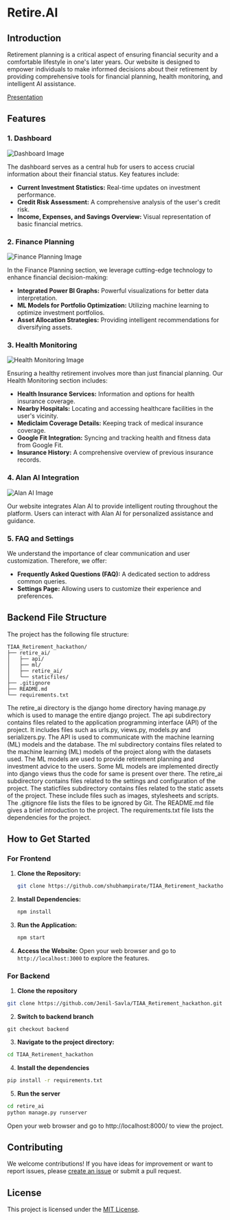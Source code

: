 # Retire.AI

## Introduction

Retirement planning is a critical aspect of ensuring financial security and a comfortable lifestyle in one's later years. Our website is designed to empower individuals to make informed decisions about their retirement by providing comprehensive tools for financial planning, health monitoring, and intelligent AI assistance.

[Presentation](https://www.canva.com/design/DAF0ii7NG1w/B36GNaAVrpVPbxJdTnv9zQ/edit?utm_content=DAF0ii7NG1w&utm_campaign=designshare&utm_medium=link2&utm_source=sharebutton)

## Features

### 1. Dashboard

![Dashboard Image](/images/dashboard.png)

The dashboard serves as a central hub for users to access crucial information about their financial status. Key features include:

- **Current Investment Statistics:** Real-time updates on investment performance.
- **Credit Risk Assessment:** A comprehensive analysis of the user's credit risk.
- **Income, Expenses, and Savings Overview:** Visual representation of basic financial metrics.

### 2. Finance Planning

![Finance Planning Image](/images/finance_planning.png)

In the Finance Planning section, we leverage cutting-edge technology to enhance financial decision-making:

- **Integrated Power BI Graphs:** Powerful visualizations for better data interpretation.
- **ML Models for Portfolio Optimization:** Utilizing machine learning to optimize investment portfolios.
- **Asset Allocation Strategies:** Providing intelligent recommendations for diversifying assets.

### 3. Health Monitoring

![Health Monitoring Image](/images/health_monitoring.png)

Ensuring a healthy retirement involves more than just financial planning. Our Health Monitoring section includes:

- **Health Insurance Services:** Information and options for health insurance coverage.
- **Nearby Hospitals:** Locating and accessing healthcare facilities in the user's vicinity.
- **Mediclaim Coverage Details:** Keeping track of medical insurance coverage.
- **Google Fit Integration:** Syncing and tracking health and fitness data from Google Fit.
- **Insurance History:** A comprehensive overview of previous insurance records.

### 4. Alan AI Integration

![Alan AI Image](/images/alan_ai.png)

Our website integrates Alan AI to provide intelligent routing throughout the platform. Users can interact with Alan AI for personalized assistance and guidance.

### 5. FAQ and Settings

We understand the importance of clear communication and user customization. Therefore, we offer:

- **Frequently Asked Questions (FAQ):** A dedicated section to address common queries.
- **Settings Page:** Allowing users to customize their experience and preferences.

## Backend File Structure
The project has the following file structure:
```
TIAA_Retirement_hackathon/
├── retire_ai/
│   ├── api/
│   ├── ml/
│   ├── retire_ai/
│   └── staticfiles/
├── .gitignore
├── README.md
└── requirements.txt
```

The retire_ai directory is the django home directory having manage.py which is used to manage the entire django project. The api subdirectory contains files related to the application programming interface (API) of the project. It includes files such as urls.py, views.py, models.py and serializers.py. The API is used to communicate with the machine learning (ML) models and the database. The ml subdirectory contains files related to the machine learning (ML) models of the project along with the datasets used. The ML models are used to provide retirement planning and investment advice to the users. Some ML models are implemented directly into django views thus the code for same is present over there. The retire_ai subdirectory contains files related to the settings and configuration of the project. The staticfiles subdirectory contains files related to the static assets of the project. These include files such as images, stylesheets and scripts. The .gitignore file lists the files to be ignored by Git. The README.md file gives a brief introduction to the project. The requirements.txt file lists the dependencies for the project.


## How to Get Started
### For Frontend
1. **Clone the Repository:**
   ```bash
   git clone https://github.com/shubhampirate/TIAA_Retirement_hackathon.git
   ```

2. **Install Dependencies:**
   ```bash
   npm install
   ```

3. **Run the Application:**
   ```bash
   npm start
   ```

4. **Access the Website:**
   Open your web browser and go to `http://localhost:3000` to explore the features.
### For Backend
1. **Clone the repository** 
```bash
git clone https://github.com/Jenil-Savla/TIAA_Retirement_hackathon.git
```

2. **Switch to backend branch**
```
git checkout backend
```

3. **Navigate to the project directory:**
```bash
cd TIAA_Retirement_hackathon
```

4. **Install the dependencies** 
```bash
pip install -r requirements.txt
```
5. **Run the server** 
```bash
cd retire_ai
python manage.py runserver
```
Open your web browser and go to http://localhost:8000/ to view the project.

## Contributing

We welcome contributions! If you have ideas for improvement or want to report issues, please [create an issue](https://github.com/your-username/your-repository/issues) or submit a pull request.

## License

This project is licensed under the [MIT License](LICENSE.md).
